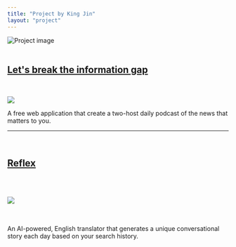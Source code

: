 ```yaml
---
title: "Project by King Jin"
layout: "project"
---
```

<picture class="center">
  <!-- Dark mode image -->
  <source srcset="/Aboutme/projects_dark.png" media="(prefers-color-scheme: dark)">
  <!-- Light mode image -->
  <source srcset="/Aboutme/projects.png" media="(prefers-color-scheme: light)">
  <!-- Fallback image -->
  <img src="/Aboutme/projects.png" alt="Project image">
</picture>
<br>
<br>

<!-- Project lbtig -->
<u><h2><a href="/aboutme/projects/lets_break_the_information_gap">Let's break the information gap</a></h2></u>
<br>

<a href="/aboutme/projects/lets_break_the_information_gap"><img src="/Aboutme/lbtig_preview.png" class="center"></a>
<br>

<p class="center-wider"> A free web application that create a two-host daily podcast of the news that matters to you.
</p>
<hr>
<br>


<!-- Project reflex -->
<u><h2><a href="/aboutme/projects/reflex">Reflex</a></h2></u>
<br>
<h2><a href="/aboutme/projects/reflex"><img src="/Aboutme/reflex_preview.png" class="center"></a></h2>
<br>
<p class="center-wider"> An AI-powered, English translator that generates a unique conversational story each day based on your search history.
</p>



